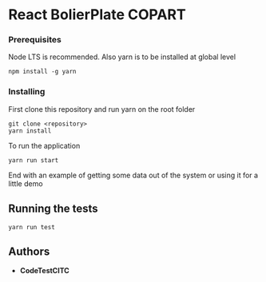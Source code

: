 # React BolierPlate COPART


### Prerequisites

Node LTS is recommended. Also yarn is to be installed at global level

```
npm install -g yarn
```

### Installing

First clone this repository and run yarn on the root folder

```
git clone <repository>
yarn install

```

To run the application

```
yarn run start
```

End with an example of getting some data out of the system or using it for a little demo

## Running the tests

```
yarn run test
```


## Authors

* **CodeTestCITC**



